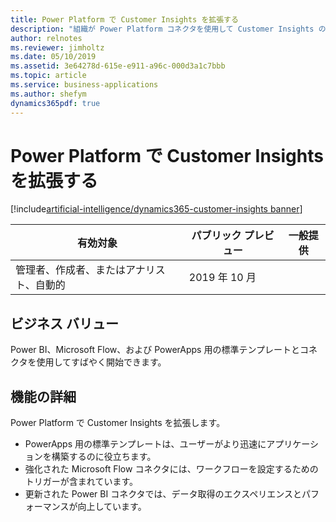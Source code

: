 ```yaml
---
title: Power Platform で Customer Insights を拡張する
description: "組織が Power Platform コネクタを使用して Customer Insights のエクスペリエンスを調整および拡張できるようにします。\_"
author: relnotes
ms.reviewer: jimholtz
ms.date: 05/10/2019
ms.assetid: 3e64278d-615e-e911-a96c-000d3a1c7bbb
ms.topic: article
ms.service: business-applications
ms.author: shefym
dynamics365pdf: true
---
```

# <a name="extending-customer-insights-with-power-platform"></a>Power Platform で Customer Insights を拡張する
[!include[artificial-intelligence/dynamics365-customer-insights banner](../includes/artificial-intelligence/dynamics365-customer-insights.md)]

| 有効対象    |  パブリック プレビュー | 一般提供 | 
| ---------- | ---------- |---------- |
|管理者、作成者、またはアナリスト、自動的|2019 年 10 月| |


## <a name="business-value"></a>ビジネス バリュー
<!-- bv start -->
Power BI、Microsoft Flow、および PowerApps 用の標準テンプレートとコネクタを使用してすばやく開始できます。

<!-- bv end -->

## <a name="feature-details"></a>機能の詳細
<!--feature detail start -->
Power Platform で Customer Insights を拡張します。

- PowerApps 用の標準テンプレートは、ユーザーがより迅速にアプリケーションを構築するのに役立ちます。
- 強化された Microsoft Flow コネクタには、ワークフローを設定するためのトリガーが含まれています。
- 更新された Power BI コネクタでは、データ取得のエクスペリエンスとパフォーマンスが向上しています。
<!--feature detail end -->










